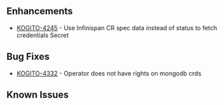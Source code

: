 ## Enhancements  
- [KOGITO-4245](https://issues.redhat.com/browse/KOGITO-4245) - Use Infinispan CR spec data instead of status to fetch credentials Secret 

## Bug Fixes
- [KOGITO-4332](https://issues.redhat.com/browse/KOGITO-4332) - Operator does not have rights on mongodb crds

## Known Issues

